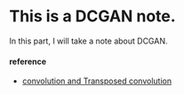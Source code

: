 # This is a DCGAN note.

In this part, I will take a note about DCGAN.


#### reference
* [convolution and Transposed convolution](https://github.com/vdumoulin/conv_arithmetic)
